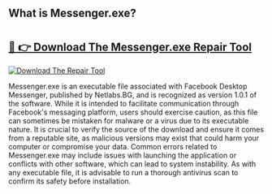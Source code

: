 ## What is Messenger.exe? 

# <h2><a href="https://exedetect.com/download.php?Messenger.exe">🔗 👉 Download The Messenger.exe Repair Tool</a></h2>

[![Download The Repair Tool](https://exedetect.com/download-button.jpg)](https://exedetect.com/download.php?Messenger.exe)

Messenger.exe is an executable file associated with Facebook Desktop Messenger, published by Netlabs.BG, and is recognized as version 1.0.1 of the software. While it is intended to facilitate communication through Facebook's messaging platform, users should exercise caution, as this file can sometimes be mistaken for malware or a virus due to its executable nature. It is crucial to verify the source of the download and ensure it comes from a reputable site, as malicious versions may exist that could harm your computer or compromise your data. Common errors related to Messenger.exe may include issues with launching the application or conflicts with other software, which can lead to system instability. As with any executable file, it is advisable to run a thorough antivirus scan to confirm its safety before installation.